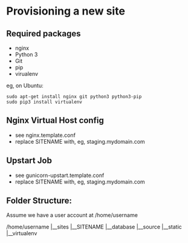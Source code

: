 Provisioning a new site
=======================

## Required packages

* nginx
* Python 3
* Git
* pip
* virualenv

eg, on Ubuntu:

    sudo apt-get install nginx git python3 python3-pip
    sudo pip3 install virtualenv

## Nginx Virtual Host config

* see nginx.template.conf
* replace SITENAME with, eg, staging.mydomain.com

## Upstart Job

* see gunicorn-upstart.template.conf
* replace SITENAME with, eg, staging.mydomain.com

## Folder Structure:
Assume we have a user account at /home/username

/home/username
|__sites
   |__SITENAME
      |__database
      |__source
      |__static
      |__virtualenv